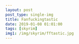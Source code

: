```yaml
---
layout: post
post_type: single-img
title: Fanfuckingtastic
date: 2019-01-08 01:01:00
tags: [skyrim]
img1: /img/skyrim/fftastic.jpg
---
```

